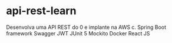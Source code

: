 # api-rest-learn

Desenvolva uma API REST do 0 e implante na AWS c. Spring Boot framework Swagger JWT JUnit 5 Mockito Docker React JS